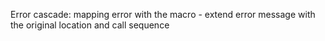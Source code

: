 Error cascade: mapping error with the macro - extend error message with the original location and call sequence


